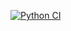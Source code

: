 [![Python CI](https://github.com/Kostyanuch-c/Gendiff_tk/actions/workflows/pyci.yml/badge.svg)](https://github.com/Kostyanuch-c/Gendiff_tk/actions/workflows/pyci.yml)
